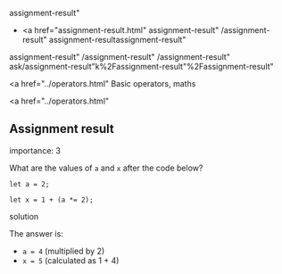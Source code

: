 assignment-result"

-   <a href="assignment-result.html"
    assignment-result"
    /assignment-result"
    assignment-resultassignment-result"

<!-- -->

assignment-result"
/assignment-result"
/assignment-result"
ask/assignment-result"k%2Fassignment-result"%2Fassignment-result" </a>

<a href="../operators.html" Basic operators, maths</span></a>

<a href="../operators.html"

## Assignment result

<span class="task__importance" title="How important is the task, from 1 to 5">importance: 3</span>

What are the values of `a` and `x` after the code below?

    let a = 2;

    let x = 1 + (a *= 2);

solution

The answer is:

-   `a = 4` (multiplied by 2)
-   `x = 5` (calculated as 1 + 4)
